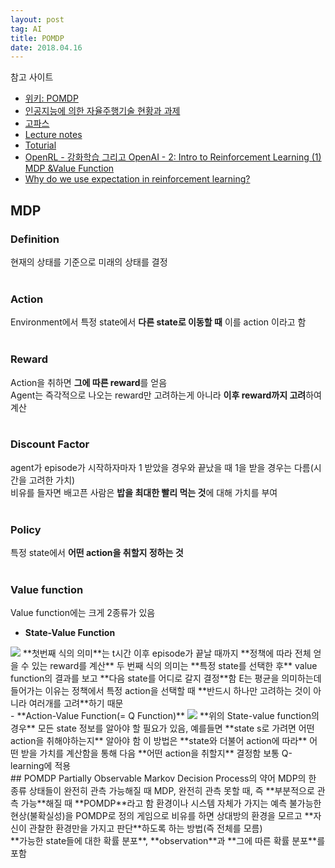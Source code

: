 ```yaml
---
layout: post 
tag: AI
title: POMDP
date: 2018.04.16
---
```

참고 사이트
- [위키: POMDP](https://en.wikipedia.org/wiki/Partially_observable_Markov_decision_process)
- [인공지능에 의한 자율주행기술 현황과 과제](http://magazine.hellot.net/magz/article/articleDetail.do?flag=all&showType=showType1&articleId=ARTI_000000000041369&articleAllListSortType=sort_1&page=1&selectYearMonth=201605&subCtgId=)
- [고파스](https://www.koreapas.com/m/view.php?id=gofun&page=1&sn1=&divpage=27&select_arrange=headnum&desc=asc&no=142813&allc=1)
- [Lecture notes](https://www.cs.cmu.edu/~ggordon/780-fall07/lectures/POMDP_lecture.pdf)
- [Toturial](https://www.techfak.uni-bielefeld.de/~skopp/Lehre/STdKI_SS10/POMDP_tutorial.pdf)
- [OpenRL - 강화학습 그리고 OpenAI - 2: Intro to Reinforcement Learning (1) MDP &amp;Value Function](http://www.modulabs.co.kr/RL_library/2136)
- [Why do we use expectation in reinforcement learning?](https://stats.stackexchange.com/questions/225098/why-do-we-use-expectation-in-reinforcement-learning)

## MDP  
### Definition  
현재의 상태를 기준으로 미래의 상태를 결정  
<br>
### Action  
Environment에서 특정 state에서 **다른 state로 이동할 때** 이를 action 이라고 함  
<br>
### Reward  
Action을 취하면 **그에 따른 reward**를 얻음  
Agent는 즉각적으로 나오는 reward만 고려하는게 아니라 **이후 reward까지 고려**하여 계산  
<br>
### Discount Factor  
agent가 episode가 시작하자마자 1 받았을 경우와 끝났을 때 1을 받을 경우는 다름(시간을 고려한 가치)  
비유를 들자면 배고픈 사람은 **밥을 최대한 빨리 먹는 것**에 대해 가치를 부여  
<br>
### Policy  
특정 state에서 **어떤 action을 취할지 정하는 것**  
<br>
### Value function  
Value function에는 크게 2종류가 있음  
- **State-Value Function**  
<img src="{{site.url}}/images/AI_POMDP1.JPG?raw=true">  
**첫번째 식의 의미**는 t시간 이후 episode가 끝날 때까지 **정책에 따라 전체 얻을 수 있는 reward를 계산**  
두 번째 식의 의미는 **특정 state를 선택한 후** value function의 결과를 보고 **다음 state를 어디로 갈지 결정**함  
E는 평균을 의미하는데 들어가는 이유는 정책에서 특정 action을 선택할 때 **반드시 하나만 고려하는 것이 아니라 여러개를 고려**하기 때문  

<br>
- **Action-Value Function(= Q Function)**  
<img src="{{site.url}}/images/AI_POMDP2.JPG?raw=true">  
**위의 State-value function의 경우** 모든 state 정보를 알아야 할 필요가 있음, 예를들면 **state s로 가려면 어떤 action을 취해야하는지** 알아야 함
이 방법은 **state와 더불어 action에 따라** 어떤 받을 가치를 계산함을 통해 다음 **어떤 action을 취할지** 결정함  
보통 Q-learning에 적용  

<br>
## POMDP  
Partially Observable Markov Decision Process의 약어  
MDP의 한 종류  
상태들이 완전히 관측 가능해질 때 MDP, 완전히 관측 못할 때, 즉 **부분적으로 관측 가능**해질 때 **POMDP**라고 함  
환경이나 시스템 자체가 가지는 예측 불가능한 현상(불확실성)을 POMDP로 정의  
게임으로 비유를 하면 상대방의 환경을 모르고 **자신이 관찰한 환경만을 가지고 판단**하도록 하는 방법(즉 전체를 모름)  
<br>
**가능한 state들에 대한 확률 분포**, **observation**과 **그에 따른 확률 분포**를 포함   